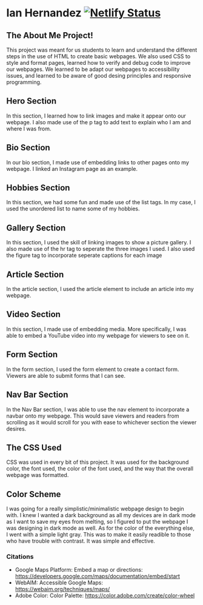 # Ian Hernandez [![Netlify Status](https://api.netlify.com/api/v1/badges/fcc544e2-b99f-4e61-ab88-7b4ce68013be/deploy-status)](https://app.netlify.com/sites/aboutme-ianjh05/deploys)

 ## The About Me Project!
 This project was meant for us students to learn and understand the different steps in the use of HTML to create basic webpages. We also used CSS to style and format pages, learned how to verify and debug code to improve our webpages. We learned to be adapt our webpages to accessibility issues, and learned to be aware of good desing principles and responsive programming.

 ## Hero Section
 In this section, I learned how to link images and make it appear onto our webpage. I also made use of the p tag to add text to explain who I am and where I was from.

 ## Bio Section
 In our bio section, I made use of embedding links to other pages onto my webpage. I linked an Instagram page as an example.

 ## Hobbies Section
 In this section, we had some fun and made use of the list tags. In my case, I used the unordered list to name some of my hobbies.

## Gallery Section
In this section, I used the skill of linking images to show a picture gallery. I also made use of the hr tag to seperate the three images I used. I also used the figure tag to incorporate seperate captions for each image

## Article Section
In the article section, I used the article element to include an article into my webpage.

## Video Section
In this section, I made use of embedding media. More specifically, I was able to embed a YouTube video into my webpage for viewers to see on it.

## Form Section
In the form section, I used the form element to create a contact form. Viewers are able to submit forms that I can see.

## Nav Bar Section
In the Nav Bar section, I was able to use the nav element to incorporate a navbar onto my webpage. This would save viewers and readers from scrolling as it would scroll for you with ease to whichever section the viewer desires.


## The CSS Used
CSS was used in every bit of this project. It was used for the background color, the font used, the color of the font used, and the way that the overall webpage was formatted.

## Color Scheme
I was going for a really simplistic/minimalistic webpage design to begin with. I knew I wanted a dark background as all my devices are in dark mode as I want to save my eyes from melting, so I figured to put the webpage I was designing in dark mode as well. As for the color of the everything else, I went with a simple light gray. This was to make it easily readible to those who have trouble with contrast. It was simple and effective. 

### Citations
* Google Maps Platform: Embed a map or directions: https://developers.google.com/maps/documentation/embed/start
* WebAIM: Accessible Google Maps: https://webaim.org/techniques/maps/
* Adobe Color: Color Palette: https://color.adobe.com/create/color-wheel




